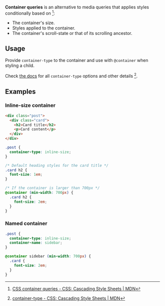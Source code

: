 **Container queries** is an alternative to media queries that applies styles conditionally based on [^1]:

- The container's size.
- Styles applied to the container.
- The container's scroll-state or that of its scrolling ancestor.

## Usage

Provide `container-type` to the container and use with `@container` when styling a child.

Check [the docs](https://developer.mozilla.org/en-US/docs/Web/CSS/container-type) for all `container-type` options and other details [^2].
## Examples

### Inline-size container

```html
<div class="post">
  <div class="card">
    <h2>Card title</h2>
    <p>Card content</p>
  </div>
</div>
```

```css
.post {
  container-type: inline-size;
}

/* Default heading styles for the card title */
.card h2 {
  font-size: 1em;
}

/* If the container is larger than 700px */
@container (min-width: 700px) {
  .card h2 {
    font-size: 2em;
  }
}
```

### Named container

```css
.post {
  container-type: inline-size;
  container-name: sidebar;
}

@container sidebar (min-width: 700px) {
  .card {
    font-size: 2em;
  }
}
```


[^1]: [CSS container queries - CSS: Cascading Style Sheets \| MDN](https://developer.mozilla.org/en-US/docs/Web/CSS/CSS_containment/Container_queries)

[^2]: [container-type - CSS: Cascading Style Sheets \| MDN](https://developer.mozilla.org/en-US/docs/Web/CSS/container-type)
